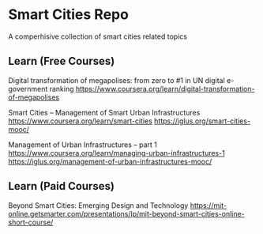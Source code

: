 # Smart Cities Repo

A comperhisive collection of smart cities related topics


## Learn (Free Courses)

Digital transformation of megapolises: from zero to #1 in UN digital e-government ranking
https://www.coursera.org/learn/digital-transformation-of-megapolises

Smart Cities – Management of Smart Urban Infrastructures
https://www.coursera.org/learn/smart-cities
https://iglus.org/smart-cities-mooc/

Management of Urban Infrastructures – part 1
https://www.coursera.org/learn/managing-urban-infrastructures-1
https://iglus.org/management-of-urban-infrastructures-mooc/


## Learn (Paid Courses)
Beyond Smart Cities: Emerging Design and Technology
https://mit-online.getsmarter.com/presentations/lp/mit-beyond-smart-cities-online-short-course/
